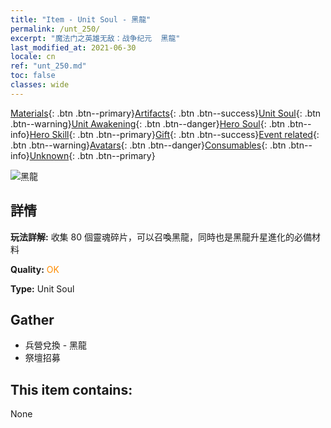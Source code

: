 ```yaml
---
title: "Item - Unit Soul - 黑龍"
permalink: /unt_250/
excerpt: "魔法门之英雄无敌：战争纪元  黑龍"
last_modified_at: 2021-06-30
locale: cn
ref: "unt_250.md"
toc: false
classes: wide
---
```

 [Materials](/ItemsCN/){: .btn .btn--primary}[Artifacts](/ItemsCN/Artifacts/){: .btn .btn--success}[Unit Soul](/ItemsCN/UnitSoul/){: .btn .btn--warning}[Unit Awakening](/ItemsCN/UnitAwakening/){: .btn .btn--danger}[Hero Soul](/ItemsCN/HeroSoul/){: .btn .btn--info}[Hero Skill](/ItemsCN/HeroSkill/){: .btn .btn--primary}[Gift](/ItemsCN/Gift/){: .btn .btn--success}[Event related](/ItemsCN/Events/){: .btn .btn--warning}[Avatars](/ItemsCN/Avatars/){: .btn .btn--danger}[Consumables](/ItemsCN/Consumables/){: .btn .btn--info}[Unknown](/ItemsCN/Unknown/){: .btn .btn--primary}

 ![黑龍](/images/u/ti_heilong.jpg)

## 詳情
 **玩法詳解:** 收集 80 個靈魂碎片，可以召喚黑龍，同時也是黑龍升星進化的必備材料

 **Quality:** <span style="color: #FF8C00">OK</span>

 **Type:** Unit Soul

## Gather

*    兵營兌換 - 黑龍 
*    祭壇招募 

## This item contains:

  None

